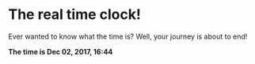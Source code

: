 # The real time clock!

Ever wanted to know what the time is? Well, your journey is about to end!

**The time is Dec 02, 2017, 16:44**